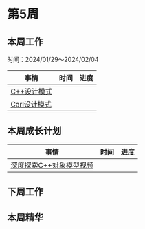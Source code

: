 # 第5周

## 本周工作

时间：2024/01/29～2024/02/04

| 事情                                                         | 时间 | 进度 |
| ------------------------------------------------------------ | ---- | ---- |
| [C++设计模式](https://www.bilibili.com/video/BV1Zd4y1t7HK?p=1&vd_source=c6838f09fbfc9766e04f0c65ca196c42) |      |      |
| [Carl设计模式](https://kamacoder.com/designpattern.php)      |      |      |

## 本周成长计划

| 事情                                                         | 时间 | 进度 |
| ------------------------------------------------------------ | ---- | ---- |
| [深度探索C++对象模型视频](https://www.youtube.com/watch?v=t0qMVTzoMiA&list=PLlWS0G6qVHx96YnVEDfgUCWbmFwmbQraO&index=2) |      |      |

## 下周工作

## 本周精华